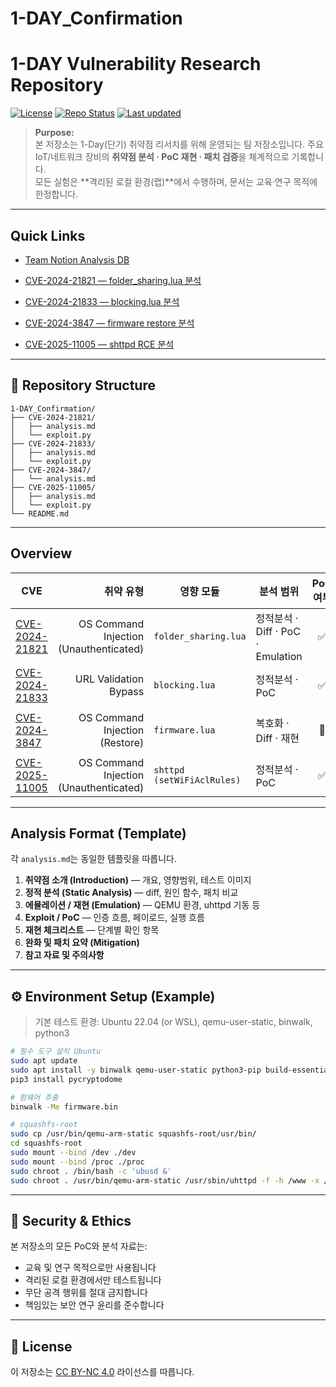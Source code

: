 # 1-DAY_Confirmation

# 1-DAY Vulnerability Research Repository

[![License](https://img.shields.io/badge/License-CC%20BY--NC%204.0-blue.svg)](https://creativecommons.org/licenses/by-nc/4.0/)
[![Repo Status](https://img.shields.io/badge/Status-Research-critical.svg)]()
[![Last updated](https://img.shields.io/badge/Last%20update-2025--10--25-lightgrey.svg)]()

> **Purpose:**  
> 본 저장소는 1-Day(단기) 취약점 리서치를 위해 운영되는 팀 저장소입니다. 주요 IoT/네트워크 장비의 **취약점 분석 · PoC 재현 · 패치 검증**을 체계적으로 기록합니다.  
> 모든 실험은 **격리된 로컬 환경(랩)**에서 수행하며, 문서는 교육·연구 목적에 한정합니다.

---

## Quick Links

- [Team Notion Analysis DB](https://neighberhood-h.notion.site/2769e85bb8a9806aba9ffddf57bf34ed?v=2769e85bb8a980788c2f000cd39b859c#2769e85bb8a9805caface9da717905ab)   

- [CVE-2024-21821 — folder_sharing.lua 분석](./CVE-2024-21821/analysis.md)  
- [CVE-2024-21833 — blocking.lua 분석](./CVE-2024-21833/analysis.md)  
- [CVE-2024-3847 — firmware restore 분석](./CVE-2024-3847/analysis.md)
- [CVE-2025-11005 — shttpd RCE 분석](./CVE-2025-11005/analysis.md)

---

## 📁 Repository Structure
```
1-DAY_Confirmation/   
├── CVE-2024-21821/   
│   ├── analysis.md   
│   └── exploit.py   
├── CVE-2024-21833/   
│   ├── analysis.md   
│   └── exploit.py   
├── CVE-2024-3847/   
│   └── analysis.md
├── CVE-2025-11005/
│   ├── analysis.md
│   └── exploit.py
└── README.md   
 ```  
---

## Overview

| CVE | 취약 유형 | 영향 모듈 | 분석 범위 | PoC 여부 | 상태 |
|-----|------------:|------------|------------|:--------:|:----:|
| [CVE-2024-21821](./CVE-2024-21821/analysis.md) | OS Command Injection (Unauthenticated) | `folder_sharing.lua` | 정적분석 · Diff · PoC · Emulation | ✅ | 완료 |
| [CVE-2024-21833](./CVE-2024-21833/analysis.md) | URL Validation Bypass | `blocking.lua` | 정적분석 · PoC | ✅ | 완료 |
| [CVE-2024-3847](./CVE-2024-3847/analysis.md) | OS Command Injection (Restore) | `firmware.lua` | 복호화 · Diff · 재현 | 🚧 | 진행중 |
| [CVE-2025-11005](./CVE-2025-11005/analysis.md) | OS Command Injection (Unauthenticated) | `shttpd (setWiFiAclRules)` | 정적분석 · PoC | ✅ | 완료 |

---

## Analysis Format (Template)

각 `analysis.md`는 동일한 템플릿을 따릅니다.

1. **취약점 소개 (Introduction)** — 개요, 영향범위, 테스트 이미지  
2. **정적 분석 (Static Analysis)** — diff, 원인 함수, 패치 비교  
3. **에뮬레이션 / 재현 (Emulation)** — QEMU 환경, uhttpd 기동 등  
4. **Exploit / PoC** — 인증 흐름, 페이로드, 실행 흐름  
5. **재현 체크리스트** — 단계별 확인 항목  
6. **완화 및 패치 요약 (Mitigation)**  
7. **참고 자료 및 주의사항**

---

## ⚙️ Environment Setup (Example)

> 기본 테스트 환경: Ubuntu 22.04 (or WSL), qemu-user-static, binwalk, python3

```bash
# 필수 도구 설치 Ubuntu
sudo apt update
sudo apt install -y binwalk qemu-user-static python3-pip build-essential
pip3 install pycryptodome

# 펌웨어 추출
binwalk -Me firmware.bin

# squashfs-root 
sudo cp /usr/bin/qemu-arm-static squashfs-root/usr/bin/
cd squashfs-root
sudo mount --bind /dev ./dev
sudo mount --bind /proc ./proc
sudo chroot . /bin/bash -c 'ubusd &'
sudo chroot . /usr/bin/qemu-arm-static /usr/sbin/uhttpd -f -h /www -x /cgi-bin -p 0.0.0.0:8080
```

---

## 🔐 Security & Ethics

본 저장소의 모든 PoC와 분석 자료는:
- 교육 및 연구 목적으로만 사용됩니다
- 격리된 로컬 환경에서만 테스트됩니다
- 무단 공격 행위를 절대 금지합니다
- 책임있는 보안 연구 윤리를 준수합니다

---

## 📝 License

이 저장소는 [CC BY-NC 4.0](https://creativecommons.org/licenses/by-nc/4.0/) 라이선스를 따릅니다.
